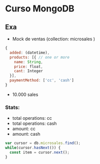 # Curso MongoDB


## Exa

- Mock de ventas (collection: microsales )
```js
{
  added: (datetime),
  products: [{ // one or more
    name: String,
    price: float,
    cant: Integer
  }],
  paymentMethod: ['cc', 'cash']
}
```

- 10.000 sales

### Stats:
- total operations: cc
- total operations: cash
- amount: cc
- amount: cash


```js
var cursor = db.microsales.find();
while(cursor.hasNext()) {
  const item = cursor.next();
}
```
